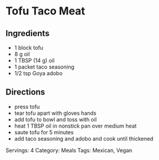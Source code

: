 # Tofu Taco Meat
## Ingredients
- 1 block tofu
- 8 g oil
- 1 TBSP (14 g) oil
- 1 packet taco seasoning
- 1/2 tsp Goya adobo
## Directions
- press tofu
- tear tofu apart with gloves hands
- add tofu to bowl and toss with oil
- heat 1 TBSP oil in nonstick pan over medium heat
- saute tofu for 5 minutes
- add taco seasoning and adobo and cook until thickened

Servings: 4
Category: Meals
Tags: Mexican, Vegan
